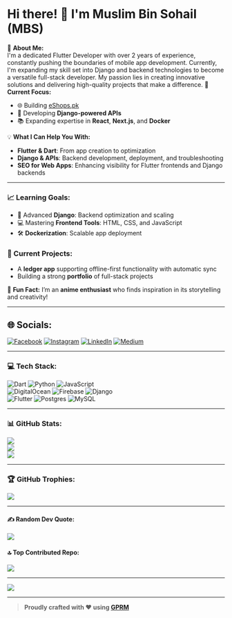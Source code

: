 # Hi there! 👋 I'm **Muslim Bin Sohail (MBS)**  

🚀 **About Me:**  
I'm a dedicated Flutter Developer with over 2 years of experience, constantly pushing the boundaries of mobile app development. Currently, I'm expanding my skill set into Django and backend technologies to become a versatile full-stack developer. My passion lies in creating innovative solutions and delivering high-quality projects that make a difference.
🎯 **Current Focus:**  
- 🌐 Building [eShops.pk](https://eshops.pk)  
- 🔧 Developing **Django-powered APIs**  
- 📚 Expanding expertise in **React**, **Next.js**, and **Docker**  

💡 **What I Can Help You With:**  
- **Flutter & Dart**: From app creation to optimization  
- **Django & APIs**: Backend development, deployment, and troubleshooting  
- **SEO for Web Apps**: Enhancing visibility for Flutter frontends and Django backends  

---

### 📈 Learning Goals:
- 🚀 Advanced **Django**: Backend optimization and scaling  
- 💻 Mastering **Frontend Tools**: HTML, CSS, and JavaScript  
- 🛠 **Dockerization**: Scalable app deployment  

### 🌟 Current Projects:
- A **ledger app** supporting offline-first functionality with automatic sync  
- Building a strong **portfolio** of full-stack projects  

🌟 **Fun Fact:** I’m an **anime enthusiast** who finds inspiration in its storytelling and creativity!  

---

## 🌐 Socials:
[![Facebook](https://img.shields.io/badge/Facebook-%231877F2.svg?logo=Facebook&logoColor=white)](https://facebook.com/muslim.bin.sohail) 
[![Instagram](https://img.shields.io/badge/Instagram-%23E4405F.svg?logo=Instagram&logoColor=white)](https://instagram.com/muslimbinsohail) 
[![LinkedIn](https://img.shields.io/badge/LinkedIn-%230077B5.svg?logo=linkedin&logoColor=white)](https://linkedin.com/in/muslim-bin-sohail) 
[![Medium](https://img.shields.io/badge/Medium-12100E?logo=medium&logoColor=white)](https://medium.com/@muslimbinsohail)  

---

### 💻 Tech Stack:
![Dart](https://img.shields.io/badge/dart-%230175C2.svg?style=for-the-badge&logo=dart&logoColor=white) 
![Python](https://img.shields.io/badge/python-3670A0?style=for-the-badge&logo=python&logoColor=ffdd54) 
![JavaScript](https://img.shields.io/badge/javascript-%23323330.svg?style=for-the-badge&logo=javascript&logoColor=%23F7DF1E)  
![DigitalOcean](https://img.shields.io/badge/DigitalOcean-%230167ff.svg?style=for-the-badge&logo=digitalOcean&logoColor=white) 
![Firebase](https://img.shields.io/badge/firebase-%23039BE5.svg?style=for-the-badge&logo=firebase) 
![Django](https://img.shields.io/badge/django-%23092E20.svg?style=for-the-badge&logo=django&logoColor=white)  
![Flutter](https://img.shields.io/badge/Flutter-%2302569B.svg?style=for-the-badge&logo=Flutter&logoColor=white) 
![Postgres](https://img.shields.io/badge/postgres-%23316192.svg?style=for-the-badge&logo=postgresql&logoColor=white) 
![MySQL](https://img.shields.io/badge/mysql-4479A1.svg?style=for-the-badge&logo=mysql&logoColor=white)  

---

### 📊 GitHub Stats:
![](https://github-readme-stats.vercel.app/api?username=muslimbinsohail&theme=dark&hide_border=false&include_all_commits=true&count_private=true)<br/>
![](https://github-readme-streak-stats.herokuapp.com/?user=muslimbinsohail&theme=dark&hide_border=false)<br/>
![](https://github-readme-stats.vercel.app/api/top-langs/?username=muslimbinsohail&theme=dark&hide_border=false&include_all_commits=true&count_private=true&layout=compact)

---

### 🏆 GitHub Trophies:
![](https://github-profile-trophy.vercel.app/?username=muslimbinsohail&theme=radical&no-frame=false&no-bg=true&margin-w=4)

---

#### ✍️ Random Dev Quote:
![](https://quotes-github-readme.vercel.app/api?type=vertical&theme=dark)

#### 🔝 Top Contributed Repo:
![](https://github-contributor-stats.vercel.app/api?username=muslimbinsohail&limit=5&theme=dark&combine_all_yearly_contributions=true)

---

[![](https://visitcount.itsvg.in/api?id=muslimbinsohail&icon=0&color=6)](https://visitcount.itsvg.in)

---
> **Proudly crafted with ❤️ using [GPRM](https://gprm.itsvg.in)**
